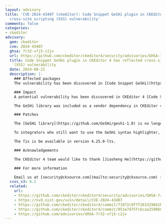 ```yaml
---
layout: advisory
title: 'CVE-2024-43407 (ckeditor): Code Snippet GeSHi plugin in CKEditor 4 has reflected
  cross-site scripting (XSS) vulnerability'
comments: false
categories:
- ckeditor
advisory:
  gem: ckeditor
  cve: 2024-43407
  ghsa: 7r32-vfj5-c2jv
  url: https://github.com/ckeditor/ckeditor4/security/advisories/GHSA-7r32-vfj5-c2jv
  title: Code Snippet GeSHi plugin in CKEditor 4 has reflected cross-site scripting
    (XSS) vulnerability
  date: 2024-08-21
  description: |-
    ### Affected packages
    The vulnerability has been discovered in [Code Snippet GeSHi](https://ckeditor.com/cke4/addon/codesnippetgeshi) plugin. All integrators that use [GeSHi syntax highlighter](https://github.com/GeSHi/geshi-1.0) on the backend side can be affected.

    ### Impact
    A potential vulnerability has been discovered in CKEditor 4 [Code Snippet GeSHi](https://ckeditor.com/cke4/addon/codesnippetgeshi) plugin. The vulnerability allowed a reflected XSS attack by exploiting a flaw in the [GeSHi syntax highlighter library](https://github.com/GeSHi/geshi-1.0) hosted by the victim.

    The GeSHi library was included as a vendor dependency in CKEditor 4 source files. In a specific scenario, an attacker could craft a malicious script that could be executed by sending a request to the GeSHi library hosted on a PHP web server.

    ### Patches

    The [GeSHi library](https://github.com/GeSHi/geshi-1.0) is no longer actively maintained. Due to the lack of ongoing support and updates, potential security vulnerabilities have been identified with its continued use. To mitigate these risks and enhance the overall security of the CKEditor 4, we have decided to completely remove the GeSHi library as a dependency. This change aims to maintain a secure environment and reduce the risk of any security incidents related to outdated or unsupported software.

    To integrators who still want to use the GeSHi syntax highlighter, we recommend manually adding the [GeSHi library](https://github.com/GeSHi/geshi-1.0) . Please be aware of and understand the potential security vulnerabilities associated with its use.

    The fix is be available in version 4.25.0-lts.

    ### Acknowledgements

    The CKEditor 4 team would like to thank [Jiasheng He](https://github.com/Hebing123) from Qihoo 360 for recognizing and reporting this vulnerability.

    ### For more information

    Email us at [security@cksource.com](mailto:security@cksource.com) if you have any questions or comments about this advisory.
  cvss_v3: 6.1
  related:
    url:
    - https://github.com/ckeditor/ckeditor4/security/advisories/GHSA-7r32-vfj5-c2jv
    - https://nvd.nist.gov/vuln/detail/CVE-2024-43407
    - https://github.com/ckeditor/ckeditor4/commit/71072c9f7f263329841bd38e7e5309074c82ef94
    - https://github.com/ckeditor/ckeditor4/commit/951e7d75fcbcaa2590b0719fb0bb0dd0539ca6fa
    - https://github.com/advisories/GHSA-7r32-vfj5-c2jv
---
```

